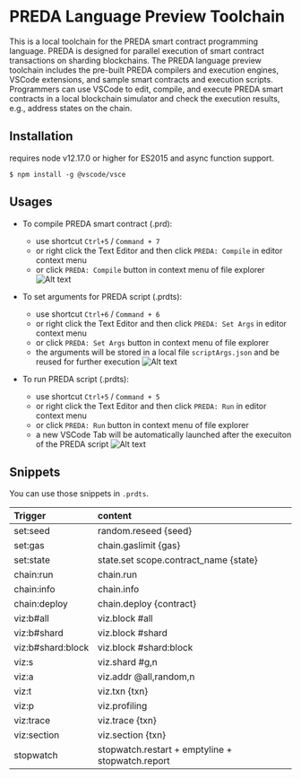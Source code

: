 # PREDA Language Preview Toolchain

This is a local toolchain for the PREDA smart contract programming language. PREDA is designed for parallel execution of smart contract transactions on sharding blockchains. The PREDA language preview toolchain includes the pre-built PREDA compilers and execution engines, VSCode extensions, and sample smart contracts and execution scripts. Programmers can use VSCode to edit, compile, and execute PREDA smart contracts in a local blockchain simulator and check the execution results, e.g., address states on the chain.

## Installation
requires node v12.17.0 or higher for ES2015 and async function support.

```
$ npm install -g @vscode/vsce
```

## Usages

- To compile PREDA smart contract (.prd):

  - use shortcut `Ctrl+5` / `Command + 7`
  - or right click the Text Editor and then click `PREDA: Compile` in editor context menu
  - or click `PREDA: Compile` button in context menu of file explorer
    ![Alt text](https://github.com/preda-devteam/preda/blob/main/vsce/resource/images/compile.png?raw=true "Compile")

- To set arguments for PREDA script (.prdts):

  - use shortcut `Ctrl+6` / `Command + 6`
  - or right click the Text Editor and then click `PREDA: Set Args` in editor context menu
  - or click `PREDA: Set Args` button in context menu of file explorer
  - the arguments will be stored in a local file `scriptArgs.json` and be reused for further execution
    ![Alt text](https://github.com/preda-devteam/preda/blob/main/vsce/resource/images/edit.png?raw=true "Set Args")

- To run PREDA script (.prdts):

  - use shortcut `Ctrl+5` / `Command + 5`
  - or right click the Text Editor and then click `PREDA: Run` in editor context menu
  - or click `PREDA: Run` button in context menu of file explorer
  - a new VSCode Tab will be automatically launched after the execuiton of the PREDA script
    ![Alt text](https://github.com/preda-devteam/preda/blob/main/vsce/resource/images/run.png?raw=true "Run")

## Snippets

You can use those snippets in `.prdts`.

| Trigger           | content                                          |
| :---------------- | :----------------------------------------------- |
| set:seed          | random.reseed {seed}                             |
| set:gas           | chain.gaslimit {gas}                             |
| set:state         | state.set scope.contract_name {state}            |
| chain:run         | chain.run                                        |
| chain:info        | chain.info                                       |
| chain:deploy      | chain.deploy {contract}                          |
| viz:b#all         | viz.block #all                                   |
| viz:b#shard       | viz.block #shard                                 |
| viz:b#shard:block | viz.block #shard:block                           |
| viz:s             | viz.shard #g,n                                   |
| viz:a             | viz.addr @all,random,n                           |
| viz:t             | viz.txn {txn}                                    |
| viz:p             | viz.profiling                                    |
| viz:trace         | viz.trace {txn}                                  |
| viz:section       | viz.section {txn}                                |
| stopwatch         | stopwatch.restart + emptyline + stopwatch.report |
